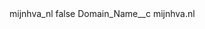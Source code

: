 <?xml version="1.0" encoding="UTF-8"?>
<CustomMetadata xmlns="http://soap.sforce.com/2006/04/metadata" xmlns:xsi="http://www.w3.org/2001/XMLSchema-instance" xmlns:xsd="http://www.w3.org/2001/XMLSchema">
    <label>mijnhva_nl</label>
    <protected>false</protected>
    <values>
        <field>Domain_Name__c</field>
        <value xsi:type="xsd:string">mijnhva.nl</value>
    </values>
</CustomMetadata>
